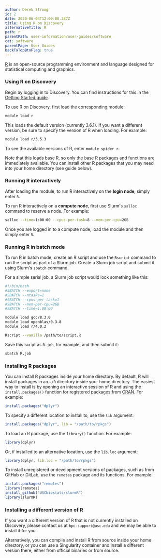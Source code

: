 ```yaml
---
author: Derek Strong
id: 2
date: 2020-06-04T12:00:00.387Z
title: Using R on Discovery
alternativeTitle: R
path: r
parentPath: user-information/user-guides/software
cat: software
parentPage: User Guides
backToTopBtnFlag: true
---
```


[R](https://www.r-project.org) is an open-source programming environment and language designed for statistical computing and graphics.

### Using R on Discovery

Begin by logging in to Discovery. You can find instructions for this in the [Getting Started guide](user-information/user-guides/high-performance-computing/discovery/getting-started).

To use R on Discovery, first load the corresponding module:

```sh
module load r
```

This loads the default version (currently 3.6.1). If you want a different version, be sure to specify the version of R when loading. For example:

```sh
module load r/3.5.3
```

To see the available versions of R, enter `module spider r`.

Note that this loads base R, so only the base R packages and functions are immediately available. You can install other R packages that you may need into your home directory (see guide below).

### Running R interactively

After loading the module, to run R interactively on the **login node**, simply enter `R`.

To run R interactively on a **compute node**, first use Slurm's `salloc` command to reserve a node. For example:

```sh
salloc --time=1:00:00 --cpus-per-task=8 --mem-per-cpu=2GB
```

Once you are logged in to a compute node, load the module and then simply enter `R`.

### Running R in batch mode

To run R in batch mode, create an R script and use the `Rscript` command to run the script as part of a Slurm job. Create a Slurm job script and submit it using Slurm's `sbatch` command.

For a simple serial job, a Slurm job script would look something like this:

```sh
#!/bin/bash
#SBATCH --export=none
#SBATCH --ntasks=1
#SBATCH --cpus-per-task=1
#SBATCH --mem-per-cpu=2GB
#SBATCH --time=1:00:00

module load gcc/8.3.0
module load openblas/0.3.8
module load r/4.0.2

Rscript --vanilla /path/to/script.R
```

Save this script as `R.job`, for example, and then submit it:

```sh
sbatch R.job
```

### Installing R packages

You can install R packages inside your home directory. By default, R will install packages in an `~/R` directory inside your home directory. The easiest way to install is by opening an interactive session of R and using the `install.packages()` function for registered packages from [CRAN](https://cran.r-project.org/). For example:

```r
install.packages("dplyr")
```

To specify a different location to install to, use the `lib` argument:

```r
install.packages("dplyr", lib = "/path/to/rpkgs")
```

To load an R package, use the `library()` function. For example:

```r
library(dplyr)
```

Or, if installed to an alternative location, use the `lib.loc` argument:

```r
library(dplyr, lib.loc = "/path/to/rpkgs")
```

To install unregistered or development versions of packages, such as from GitHub or GitLab, use the `remotes` package and its functions. For example:

```r
install.packages("remotes")
library(remotes)
install_github("USCbiostats/slurmR")
library(slurmR)
```

### Installing a different version of R

If you want a different version of R that is not currently installed on Discovery, please contact us at `hpc-support@usc.edu` and we may be able to install it for you.

Alternatively, you can compile and install R from source inside your home directory, or you can use a Singularity container and install a different version there, either from official binaries or from source.
